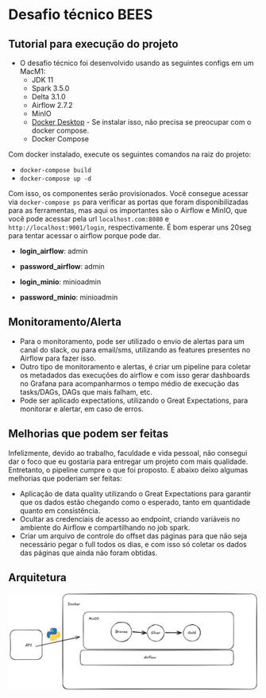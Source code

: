 # Desafio técnico BEES

## Tutorial para execução do projeto

- O desafio técnico foi desenvolvido usando as seguintes configs em um MacM1:
    - JDK 11 
    - Spark 3.5.0
    - Delta 3.1.0
    - Airflow 2.7.2
    - MinIO
    - [Docker Desktop](https://www.docker.com/products/docker-desktop/) - Se instalar isso, não precisa se preocupar com o docker compose.
    - Docker Compose

Com docker instalado, execute os seguintes comandos na raiz do projeto:

- `docker-compose build`
- `docker-compose up -d`

Com isso, os componentes serão provisionados. Você consegue acessar via `docker-compose ps` para verificar as portas que foram disponibilizadas para as ferramentas, mas aqui os importantes são o Airflow e MinIO, que você pode acessar pela url `localhost.com:8080` e `http://localhost:9001/login`, respectivamente. É bom esperar uns 20seg para tentar acessar o airflow porque pode dar.

- **login_airflow**: admin
- **password_airflow**: admin

- **login_minio**: minioadmin
- **password_minio**: minioadmin

## Monitoramento/Alerta

- Para o monitoramento, pode ser utilizado o envio de alertas para um canal do slack, ou para email/sms, utilizando as features presentes no Airflow para fazer isso.
- Outro tipo de monitoramento e alertas, é criar um pipeline para coletar os metadados das execuções do airflow e com isso gerar dashboards no Grafana para acompanharmos o tempo médio de execução das tasks/DAGs, DAGs que mais falham, etc.
- Pode ser aplicado expectations, utilizando o Great Expectations, para monitorar e alertar, em caso de erros.

## Melhorias que podem ser feitas
Infelizmente, devido ao trabalho, faculdade e vida pessoal, não consegui dar o foco que eu gostaria para entregar um projeto com mais qualidade. Entretanto, o pipeline cumpre o que foi proposto. E abaixo deixo algumas melhorias que poderiam ser feitas:

- Aplicação de data quality utilizando o Great Expectations para garantir que os dados estão chegando como o esperado, tanto em quantidade quanto em consistência.
- Ocultar as credenciais de acesso ao endpoint, criando variáveis no ambiente do Airflow e compartilhando no job spark.
- Criar um arquivo de controle do offset das páginas para que não seja necessário pegar o full todos os dias, e com isso só coletar os dados das páginas que ainda não foram obtidas.


## Arquitetura

![Arquitetura_pipeline](images/arquitetura.png)